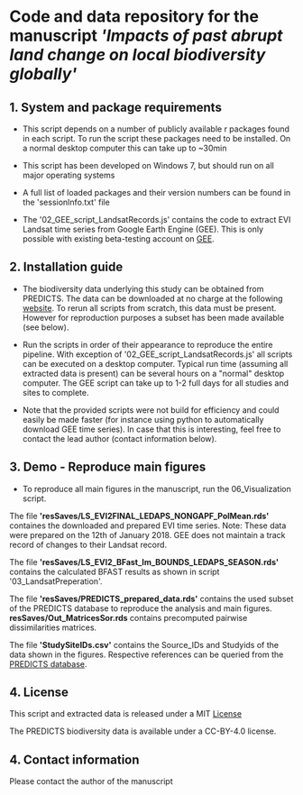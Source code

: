 # Code and data repository for the manuscript *'Impacts of past abrupt land change on local biodiversity globally'*

## 1. System and package requirements
- This script depends on a number of publicly available r packages found in each script. To run the script these packages need to be installed. On a normal desktop computer this can take up to ~30min

- This script has been developed on Windows 7, but should run on all major operating systems

- A full list of loaded packages and their version numbers can be found in the 'sessionInfo.txt' file

- The '02_GEE_script_LandsatRecords.js' contains the code to extract EVI Landsat time series from Google Earth Engine (GEE). This is only possible with existing beta-testing account on [GEE](https://earthengine.google.com/). 

## 2. Installation guide

- The biodiversity data underlying this study can be obtained from PREDICTS. The data can be downloaded at no charge at the following [website](https://data.nhm.ac.uk/dataset/the-2016-release-of-the-predicts-database). To rerun all scripts from scratch, this data must be present. However for reproduction purposes a subset has been made available (see below).

- Run the scripts in order of their appearance to reproduce the entire pipeline. With exception of '02_GEE_script_LandsatRecords.js' all scripts can be executed on a desktop computer. Typical run time (assuming all extracted data is present) can be several hours on a "normal" desktop computer. The GEE script can take up to 1-2 full days for all studies and sites to complete. 

- Note that the provided scripts were not build for efficiency and could easily be made faster (for instance using python to automatically download GEE time series). In case that this is interesting, feel free to contact the lead author (contact information below).

## 3. Demo - Reproduce main figures

- To reproduce all main figures in the manuscript, run the 06_Visualization script.

The file **'resSaves/LS_EVI2FINAL_LEDAPS_NONGAPF_PolMean.rds'** containes the downloaded and prepared EVI time series. Note: These data were prepared on the 12th of January 2018. GEE does not maintain a track record of changes to their Landsat record. 

The file **'resSaves/LS_EVI2_BFast_lm_BOUNDS_LEDAPS_SEASON.rds'** contains the calculated BFAST results as shown in script '03_LandsatPreperation'.

The file **'resSaves/PREDICTS_prepared_data.rds'** contains the used subset of the PREDICTS database to reproduce the analysis and main figures. **resSaves/Out_MatricesSor.rds** contains precomputed pairwise dissimilarities matrices.

The file **'StudySiteIDs.csv'** contains the Source_IDs and Studyids of the data shown in the figures. Respective references can be queried from the [PREDICTS database](https://data.nhm.ac.uk/dataset/the-2016-release-of-the-predicts-database).

## 4. License 

This script and extracted data is released under a MIT [License](https://github.com/Martin-Jung/PastDisturbance/blob/master/LICENSE)

The PREDICTS biodiversity data is available under a  CC-BY-4.0 license.

## 4. Contact information

Please contact the author of the manuscript 

<To be inserted>
